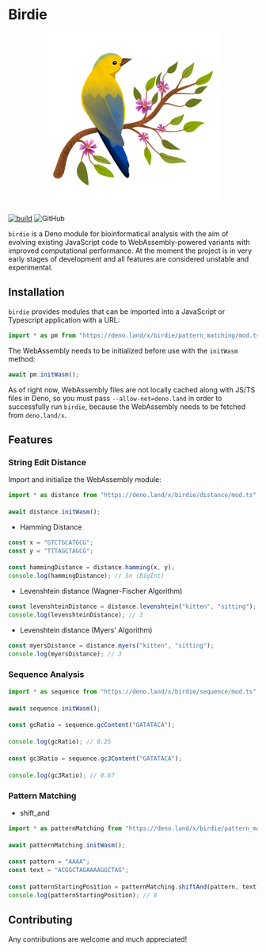 # Birdie

<p align="center">
<img src="./docs/birdie.png" width="350">
</p>

[![build](https://github.com/GJZwiers/birdie/actions/workflows/build.yaml/badge.svg)](https://github.com/GJZwiers/birdie/actions/workflows/build.yaml)
![GitHub](https://img.shields.io/github/license/GJZwiers/birdie)

`birdie` is a Deno module for bioinformatical analysis with the aim of evolving existing JavaScript code to WebAssembly-powered variants with improved computational performance. At the moment the project is in very early stages of development and all features are
considered unstable and experimental.

## Installation

`birdie` provides modules that can be imported into a JavaScript or Typescript application with a URL:

```ts
import * as pm from "https://deno.land/x/birdie/pattern_matching/mod.ts";
```

The WebAssembly needs to be initialized before use with the `initWasm` method:

```ts
await pm.initWasm();
```

As of right now, WebAssembly files are not locally cached along with JS/TS files in Deno, so you must pass `--allow-net=deno.land` in order to successfully run `birdie`, because the WebAssembly needs to be fetched from `deno.land/x`.

## Features

### String Edit Distance

Import and initialize the WebAssembly module:

```ts
import * as distance from "https://deno.land/x/birdie/distance/mod.ts";

await distance.initWasm();
```

- Hamming Distance

```ts
const x = "GTCTGCATGCG";
const y = "TTTAGCTAGCG";

const hammingDistance = distance.hamming(x, y);
console.log(hammingDistance); // 5n (BigInt)
```

- Levenshtein distance (Wagner-Fischer Algorithm)

```ts
const levenshteinDistance = distance.levenshtein("kitten", "sitting");
console.log(levenshteinDistance); // 3
```

- Levenshtein distance (Myers' Algorithm)

```ts
const myersDistance = distance.myers("kitten", "sitting");
console.log(myersDistance); // 3
```

### Sequence Analysis

```ts
import * as sequence from "https://deno.land/x/birdie/sequence/mod.ts";

await sequence.initWasm();

const gcRatio = sequence.gcContent("GATATACA");

console.log(gcRatio); // 0.25

const gc3Ratio = sequence.gc3Content("GATATACA");

console.log(gc3Ratio); // 0.67
```

### Pattern Matching

- shift_and

```ts
import * as patternMatching from "https://deno.land/x/birdie/pattern_matching/mod.ts";

await patternMatching.initWasm();

const pattern = "AAAA";
const text = "ACGGCTAGAAAAGGCTAG";

const patternStartingPosition = patternMatching.shiftAnd(pattern, text);
console.log(patternStartingPosition); // 8
```

## Contributing

Any contributions are welcome and much appreciated!
